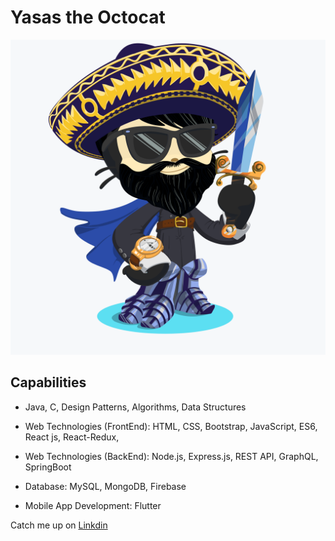 # Yasas the Octocat

![](../octocat_img/myoctocat_174148G.png)

## Capabilities

- Java, C, Design Patterns, Algorithms, Data Structures

- Web Technologies (FrontEnd): HTML, CSS, Bootstrap, JavaScript, ES6, React js, React-Redux,

- Web Technologies (BackEnd): Node.js, Express.js, REST API, GraphQL, SpringBoot

- Database: MySQL, MongoDB, Firebase

- Mobile App Development: Flutter

Catch me up on [Linkdin](https://www.linkedin.com/in/yasassandeepa/)
